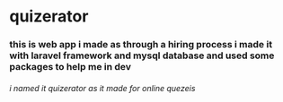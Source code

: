 # quizerator
### this is web app i made as through a hiring process i made it with laravel framework and mysql database and used some packages to help me in dev
###### i named it quizerator as it made for online quezeis 